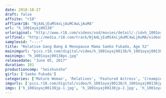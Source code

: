 ```yaml
---
date: 2018-10-27
draft: false
affsite: "r18"
afflinkr18: "NjA4LjEuMS4xLjAuMC4wLjAuMA"
url: "h_1001oyaj00138"
urloriginal: "http://www.r18.com/videos/vod/movies/detail/-/id=h_1001oyaj00138"
urlfinal: "http://media.r18.com/track/NjA4LjEuMS4xLjAuMC4wLjAuMA/videos/vod/movies/detail/-/id=h_1001oyaj00138"
samplevid: "----"
title: "Relative Gang Bang A Menopause Mama Saeko Fukada, Age 52"
mainimgurl: "pics.r18.com/digital/video/h_1001oyaj00138/h_1001oyaj00138ps.jpg"
mainimgs: "h_1001oyaj00138ps.jpg"
releasedate: "June 05, 2017"
duration: 101
productioncomp: "Seishunsha"
girls: ['Saeko Fukuda']
categories: ['Mature Woman', 'Relatives', 'Featured Actress', 'Creampie']
imgurls: ['pics.r18.com/digital/video/h_1001oyaj00138/h_1001oyaj00138jp-1.jpg', 'pics.r18.com/digital/video/h_1001oyaj00138/h_1001oyaj00138jp-2.jpg', 'pics.r18.com/digital/video/h_1001oyaj00138/h_1001oyaj00138jp-3.jpg', 'pics.r18.com/digital/video/h_1001oyaj00138/h_1001oyaj00138jp-4.jpg', 'pics.r18.com/digital/video/h_1001oyaj00138/h_1001oyaj00138jp-5.jpg', 'pics.r18.com/digital/video/h_1001oyaj00138/h_1001oyaj00138jp-6.jpg', 'pics.r18.com/digital/video/h_1001oyaj00138/h_1001oyaj00138jp-7.jpg', 'pics.r18.com/digital/video/h_1001oyaj00138/h_1001oyaj00138jp-8.jpg', 'pics.r18.com/digital/video/h_1001oyaj00138/h_1001oyaj00138jp-9.jpg', 'pics.r18.com/digital/video/h_1001oyaj00138/h_1001oyaj00138jp-10.jpg', 'pics.r18.com/digital/video/h_1001oyaj00138/h_1001oyaj00138jp-11.jpg', 'pics.r18.com/digital/video/h_1001oyaj00138/h_1001oyaj00138jp-12.jpg', 'pics.r18.com/digital/video/h_1001oyaj00138/h_1001oyaj00138jp-13.jpg', 'pics.r18.com/digital/video/h_1001oyaj00138/h_1001oyaj00138jp-14.jpg', 'pics.r18.com/digital/video/h_1001oyaj00138/h_1001oyaj00138jp-15.jpg', 'pics.r18.com/digital/video/h_1001oyaj00138/h_1001oyaj00138jp-16.jpg', 'pics.r18.com/digital/video/h_1001oyaj00138/h_1001oyaj00138jp-17.jpg', 'pics.r18.com/digital/video/h_1001oyaj00138/h_1001oyaj00138jp-18.jpg', 'pics.r18.com/digital/video/h_1001oyaj00138/h_1001oyaj00138jp-19.jpg', 'pics.r18.com/digital/video/h_1001oyaj00138/h_1001oyaj00138jp-20.jpg']
imgs: ['h_1001oyaj00138jp-1.jpg', 'h_1001oyaj00138jp-2.jpg', 'h_1001oyaj00138jp-3.jpg', 'h_1001oyaj00138jp-4.jpg', 'h_1001oyaj00138jp-5.jpg', 'h_1001oyaj00138jp-6.jpg', 'h_1001oyaj00138jp-7.jpg', 'h_1001oyaj00138jp-8.jpg', 'h_1001oyaj00138jp-9.jpg', 'h_1001oyaj00138jp-10.jpg', 'h_1001oyaj00138jp-11.jpg', 'h_1001oyaj00138jp-12.jpg', 'h_1001oyaj00138jp-13.jpg', 'h_1001oyaj00138jp-14.jpg', 'h_1001oyaj00138jp-15.jpg', 'h_1001oyaj00138jp-16.jpg', 'h_1001oyaj00138jp-17.jpg', 'h_1001oyaj00138jp-18.jpg', 'h_1001oyaj00138jp-19.jpg', 'h_1001oyaj00138jp-20.jpg']
---
```

